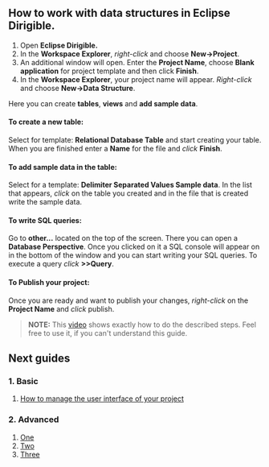 ## How to work with data structures in Eclipse Dirigible.

1. Open **Eclipse Dirigible.**
2. In the **Workspace Explorer**, *right-click* and choose **New->Project**.
3. An additional window will open. Enter the **Project Name**, choose **Blank application** for project template and then click **Finish**.
4. In the **Workspace Explorer**, your project name will appear. *Right-click* and choose **New->Data Structure**.

Here you can create **tables**, **views** and **add sample data**.

#### To create a new table:
Select for template: **Relational Database Table** and start creating your table. When you are finished enter a **Name** for the file and *click* **Finish**.

#### To add sample data in the table:
Select for a template: **Delimiter Separated Values Sample data**. In the list that appears, *click* on the table you created and in the file that is created write the sample data.

#### To write SQL queries:
Go to **other...** located on the top of the screen. There you can open a **Database Perspective**. Once you clicked on it a SQL console will appear on in the bottom of the window and you can start writing your SQL queries. To execute a query *click* **>>Query**.

#### To Publish your project:
Once you are ready and want to publish your changes, *right-click* on the **Project Name** and *click* publish.

>**NOTE:** This [video](https://youtu.be/GwzxjBAhy_4?list=PLNKd01MEkVeKf74MdK5cUzgQKiiTyarkG)
shows exactly how to do the described steps.  Feel free to use it, if you can't understand this guide.

## Next guides
### 1. Basic
1. [How to manage the user interface of your project](https://github.com/dirigiblelabs/curriculum/tree/master/DragomirAngelov/DirigibleSoftwareDocumentation/Basic/ManageUserInterface.md)
### 2. Advanced
1. [One](https://github.com/dirigiblelabs/curriculum/tree/master/DragomirAngelov/DirigibleSoftwareDocumentation/Advanced/one.md)
2. [Two](https://github.com/dirigiblelabs/curriculum/tree/master/DragomirAngelov/DirigibleSoftwareDocumentation/Advanced/two.md)
3. [Three](https://github.com/dirigiblelabs/curriculum/tree/master/DragomirAngelov/DirigibleSoftwareDocumentation/Advanced/three.md)
